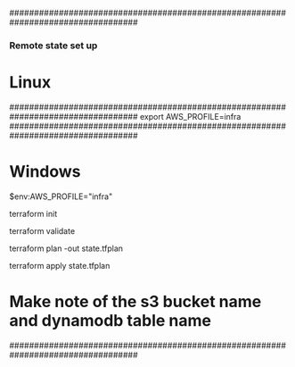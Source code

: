 ##################################################################################
### __Remote state set up__
# Linux
##################################################################################
export AWS_PROFILE=infra
##################################################################################
# Windows
$env:AWS_PROFILE="infra"

terraform init

terraform validate

terraform plan -out state.tfplan

terraform apply state.tfplan

# Make note of the s3 bucket name and dynamodb table name

##################################################################################

